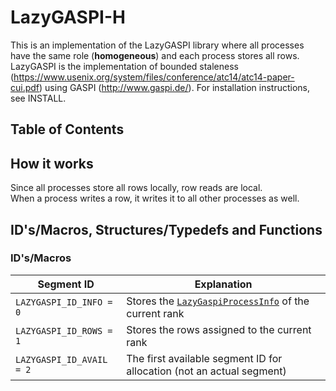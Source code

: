 # LazyGASPI-H

This is an implementation of the LazyGASPI library where all processes have the same role (**homogeneous**) and each process stores all rows.\
LazyGASPI is the implementation of bounded staleness (https://www.usenix.org/system/files/conference/atc14/atc14-paper-cui.pdf) using GASPI (http://www.gaspi.de/).
For installation instructions, see INSTALL.

## Table of Contents

## How it works

Since all processes store all rows locally, row reads are local.\
When a process writes a row, it writes it to all other processes as well. 

<a id="idsMacStrTypFunc"></a>
## ID's/Macros, Structures/Typedefs and Functions
<a id="idsMac"></a>
### ID's/Macros
| Segment ID | Explanation |
| ---------- | ----------- |
| <a id="idInfo"></a>`LAZYGASPI_ID_INFO = 0` | Stores the [`LazyGaspiProcessInfo`](#lgpi) of the current rank | 
| <a id="idRows"></a>`LAZYGASPI_ID_ROWS = 1` | Stores the rows assigned to the current rank |
| <a id="idAvail"></a>`LAZYGASPI_ID_AVAIL = 2` | The first available segment ID for allocation (not an actual segment) |
